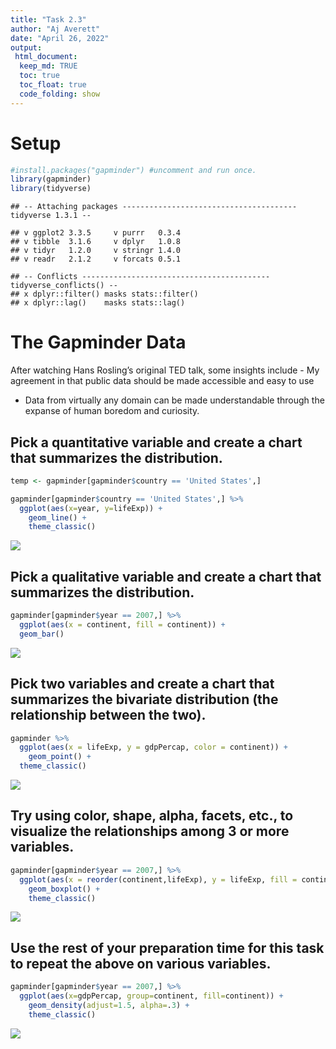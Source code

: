 ```yaml
---
title: "Task 2.3"
author: "Aj Averett"
date: "April 26, 2022"
output: 
 html_document:
  keep_md: TRUE
  toc: true
  toc_float: true
  code_folding: show
---
```


# Setup


```r
#install.packages("gapminder") #uncomment and run once. 
library(gapminder)
library(tidyverse)
```

```
## -- Attaching packages --------------------------------------- tidyverse 1.3.1 --
```

```
## v ggplot2 3.3.5     v purrr   0.3.4
## v tibble  3.1.6     v dplyr   1.0.8
## v tidyr   1.2.0     v stringr 1.4.0
## v readr   2.1.2     v forcats 0.5.1
```

```
## -- Conflicts ------------------------------------------ tidyverse_conflicts() --
## x dplyr::filter() masks stats::filter()
## x dplyr::lag()    masks stats::lag()
```
# The Gapminder Data

After watching Hans Rosling’s original TED talk, some insights include - My agreement in that public data should be made accessible and easy to use
- Data from virtually any domain can be made understandable through the expanse of human boredom and curiosity.

## Pick a quantitative variable and create a chart that summarizes the distribution.



```r
temp <- gapminder[gapminder$country == 'United States',]

gapminder[gapminder$country == 'United States',] %>%
  ggplot(aes(x=year, y=lifeExp)) +
    geom_line() +
    theme_classic()
```

![](Task2.3_files/figure-html/unnamed-chunk-2-1.png)<!-- -->


## Pick a qualitative variable and create a chart that summarizes the distribution.



```r
gapminder[gapminder$year == 2007,] %>% 
  ggplot(aes(x = continent, fill = continent)) +
  geom_bar()
```

![](Task2.3_files/figure-html/unnamed-chunk-3-1.png)<!-- -->

## Pick two variables and create a chart that summarizes the bivariate distribution (the relationship between the two).



```r
gapminder %>% 
  ggplot(aes(x = lifeExp, y = gdpPercap, color = continent)) + 
    geom_point() + 
  theme_classic()
```

![](Task2.3_files/figure-html/unnamed-chunk-4-1.png)<!-- -->

## Try using color, shape, alpha, facets, etc., to visualize the relationships among 3 or more variables.



```r
gapminder[gapminder$year == 2007,] %>%
  ggplot(aes(x = reorder(continent,lifeExp), y = lifeExp, fill = continent)) +
    geom_boxplot() +
    theme_classic()
```

![](Task2.3_files/figure-html/unnamed-chunk-5-1.png)<!-- -->

## Use the rest of your preparation time for this task to repeat the above on various variables.



```r
gapminder[gapminder$year == 2007,] %>%
  ggplot(aes(x=gdpPercap, group=continent, fill=continent)) +
    geom_density(adjust=1.5, alpha=.3) +
    theme_classic()
```

![](Task2.3_files/figure-html/unnamed-chunk-6-1.png)<!-- -->




  
